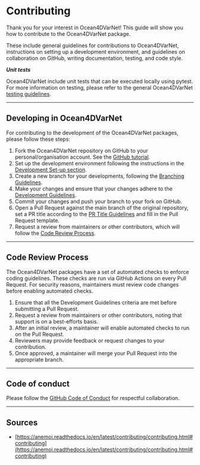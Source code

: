 # Contributing

Thank you for your interest in Ocean4DVarNet! This guide will show you how to contribute to the Ocean4DVarNet package.


These include general guidelines for contributions to Ocean4DVarNet, instructions on setting up a development environment, and guidelines on collaboration on GitHub, writing documentation, testing, and code style.


***Unit tests***

Ocean4DVarNet include unit tests that can be executed locally using pytest. For more information on testing, please refer to the general Ocean4DVarNet [testing guidelines](./contributing/testing.md).


---
## Developing in Ocean4DVarNet

For contributing to the development of the Ocean4DVarNet packages, please follow these steps:

1. Fork the Ocean4DVarNet repository on GitHub to your personal/organisation account. See the [GitHub tutorial](https://docs.github.com/en/get-started/quickstart/fork-a-repo).
2. Set up the development environment following the instructions in the [Development Set-up section](./developing.md).
3. Create a new branch for your developments, following the [Branching Guidelines](./developing/guidelines.md#branching-guidelines).
5. Make your changes and ensure that your changes adhere to the [Development Guidelines](./developing/guidelines.md#development-guidelines).
6. Commit your changes and push your branch to your fork on GitHub.
7. Open a Pull Request against the main branch of the original repository, set a PR title according to the [PR Title Guidelines](./developing/guidelines.md#pr-title-guidelines) and fill in the Pull Request template.
8. Request a review from maintainers or other contributors, which will follow the [Code Review Process](./contributing.md#code-review-process).


---
## Code Review Process

The Ocean4DVarNet packages have a set of automated checks to enforce coding guidelines. These checks are run via GitHub Actions on every Pull Request. For security reasons, maintainers must review code changes before enabling automated checks.

1. Ensure that all the Development Guidelines criteria are met before submitting a Pull Request.
2. Request a review from maintainers or other contributors, noting that support is on a best-efforts basis.
3. After an initial review, a maintainer will enable automated checks to run on the Pull Request.
4. Reviewers may provide feedback or request changes to your contribution.
5. Once approved, a maintainer will merge your Pull Request into the appropriate branch.


---
## Code of conduct

Please follow the [GitHub Code of Conduct](https://docs.github.com/en/site-policy/github-terms/github-community-code-of-conduct) for respectful collaboration.


---
## Sources

- [https://anemoi.readthedocs.io/en/latest/contributing/contributing.html#contributing](https://anemoi.readthedocs.io/en/latest/contributing/contributing.html#contributing)
